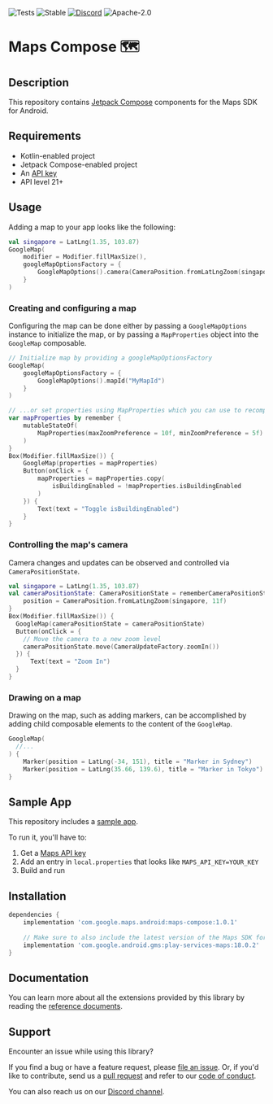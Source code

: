 ![Tests](https://github.com/googlemaps/android-maps-compose/actions/workflows/test.yml/badge.svg)
![Stable](https://img.shields.io/badge/stability-stable-green)
[![Discord](https://img.shields.io/discord/676948200904589322)][Discord channel]
![Apache-2.0](https://img.shields.io/badge/license-Apache-blue)

Maps Compose 🗺
===============

## Description
This repository contains [Jetpack Compose][jetpack-compose] components for the Maps SDK for Android.

## Requirements
* Kotlin-enabled project
* Jetpack Compose-enabled project
* An [API key][api-key]
* API level 21+

## Usage

Adding a map to your app looks like the following:

```kotlin
val singapore = LatLng(1.35, 103.87)
GoogleMap(
    modifier = Modifier.fillMaxSize(),
    googleMapOptionsFactory = {
        GoogleMapOptions().camera(CameraPosition.fromLatLngZoom(singapore, 10f))
    }
)
```

### Creating and configuring a map

Configuring the map can be done either by passing a `GoogleMapOptions` instance 
to initialize the map, or by passing a `MapProperties` object into the `GoogleMap`
composable.

```kotlin
// Initialize map by providing a googleMapOptionsFactory
GoogleMap(
    googleMapOptionsFactory = {
        GoogleMapOptions().mapId("MyMapId")
    }
)

// ...or set properties using MapProperties which you can use to recompose the map
var mapProperties by remember {
    mutableStateOf(
        MapProperties(maxZoomPreference = 10f, minZoomPreference = 5f)
    )
}
Box(Modifier.fillMaxSize()) {
    GoogleMap(properties = mapProperties)
    Button(onClick = {
        mapProperties = mapProperties.copy(
            isBuildingEnabled = !mapProperties.isBuildingEnabled
        )
    }) {
        Text(text = "Toggle isBuildingEnabled")
    }
}
```

### Controlling the map's camera

Camera changes and updates can be observed and controlled via `CameraPositionState`.

```kotlin
val singapore = LatLng(1.35, 103.87)
val cameraPositionState: CameraPositionState = rememberCameraPositionState {
    position = CameraPosition.fromLatLngZoom(singapore, 11f)
}
Box(Modifier.fillMaxSize()) {
  GoogleMap(cameraPositionState = cameraPositionState)
  Button(onClick = {
    // Move the camera to a new zoom level
    cameraPositionState.move(CameraUpdateFactory.zoomIn())
  }) {
      Text(text = "Zoom In")
  }
}
```

### Drawing on a map

Drawing on the map, such as adding markers, can be accomplished by adding child 
composable elements to the content of the `GoogleMap`.

```kotlin
GoogleMap(
  //...
) {
    Marker(position = LatLng(-34, 151), title = "Marker in Sydney")
    Marker(position = LatLng(35.66, 139.6), title = "Marker in Tokyo")
}
```

## Sample App

This repository includes a [sample app](app).

To run it, you'll have to:
1. Get a [Maps API key][api-key]
1. Add an entry in `local.properties` that looks like `MAPS_API_KEY=YOUR_KEY`
1. Build and run

## Installation

```groovy
dependencies {
    implementation 'com.google.maps.android:maps-compose:1.0.1'
    
    // Make sure to also include the latest version of the Maps SDK for Android 
    implementation 'com.google.android.gms:play-services-maps:18.0.2'
}
```

## Documentation

You can learn more about all the extensions provided by this library by reading the [reference documents][Javadoc].

## Support

Encounter an issue while using this library?

If you find a bug or have a feature request, please [file an issue].
Or, if you'd like to contribute, send us a [pull request] and refer to our [code of conduct].

You can also reach us on our [Discord channel].

[api-key]: https://developers.google.com/maps/documentation/android-sdk/get-api-key
[Discord channel]: https://discord.gg/hYsWbmk
[Javadoc]: https://googlemaps.github.io/android-maps-compose
[code of conduct]: CODE_OF_CONDUCT.md
[file an issue]: https://github.com/googlemaps/android-maps-compose/issues/new/choose
[pull request]: https://github.com/googlemaps/android-maps-compose/compare
[jetpack-compose]: https://developer.android.com/jetpack/compose
